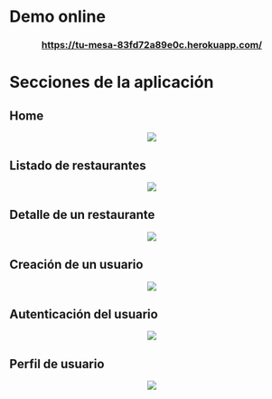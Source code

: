 # Demo online
<h3 align="center">
    <a href="https://tu-mesa-83fd72a89e0c.herokuapp.com/">https://tu-mesa-83fd72a89e0c.herokuapp.com/</a>
</h3>

# Secciones de la aplicación
## Home
<p align="center">
  <img src="https://i.ibb.co/F6pjfBp/home.jpg" />
</p>

## Listado de restaurantes
<p align="center">
  <img src="https://i.ibb.co/r6QM2R6/listado.jpg" />
</p>

## Detalle de un restaurante
<p align="center">
  <img src="https://i.ibb.co/SJHWFFG/detalle.jpg" />
</p>

## Creación de un usuario
<p align="center">
  <img src="https://i.ibb.co/tZcvxpK/registro.jpg" />
</p>

## Autenticación del usuario
<p align="center">
  <img src="https://i.ibb.co/DWMQLsh/login.jpg" />
</p>

## Perfil de usuario
<p align="center">
  <img src="https://i.ibb.co/C08nTNL/perfil.jpg" />
</p>